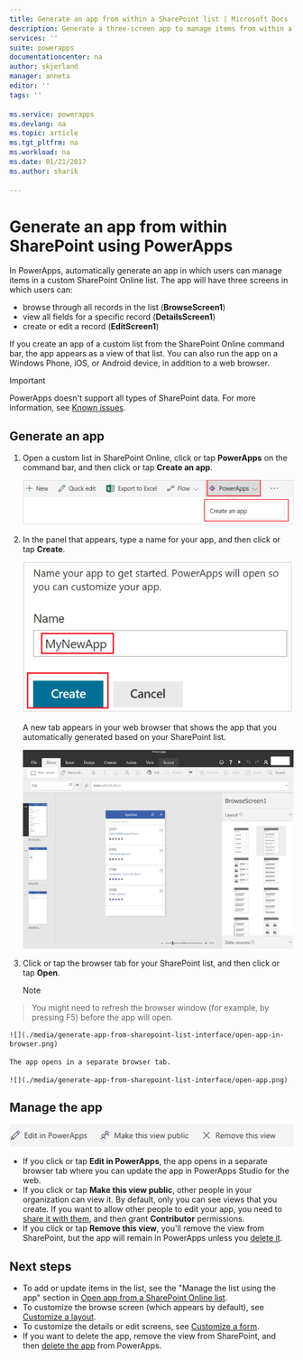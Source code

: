 ```yaml
---
title: Generate an app from within a SharePoint list | Microsoft Docs
description: Generate a three-screen app to manage items from within a SharePoint list, whether the site is on-premises or in the cloud.
services: ''
suite: powerapps
documentationcenter: na
author: skjerland
manager: anneta
editor: ''
tags: ''

ms.service: powerapps
ms.devlang: na
ms.topic: article
ms.tgt_pltfrm: na
ms.workload: na
ms.date: 01/21/2017
ms.author: sharik

---
```

# Generate an app from within SharePoint using PowerApps



In PowerApps, automatically generate an app in which users can manage items in a custom SharePoint Online list. The app will have three screens in which users can:

* browse through all records in the list (**BrowseScreen1**)
* view all fields for a specific record (**DetailsScreen1**)
* create or edit a record (**EditScreen1**)

If you create an app of a custom list from the SharePoint Online command bar, the app appears as a view of that list. You can also run the app on a Windows Phone, iOS, or Android device, in addition to a web browser.

> [!IMPORTANT]
> PowerApps doesn't support all types of SharePoint data. For more information, see [Known issues](../connections/connection-sharepoint-online.md#known-issues).

## Generate an app
1. Open a custom list in SharePoint Online, click or tap **PowerApps** on the command bar, and then click or tap **Create an app**.
   
    ![](./media/generate-app-from-sharepoint-list-interface/generate-new-app.png)
2. In the panel that appears, type a name for your app, and then click or tap **Create**.
   
    ![](./media/generate-app-from-sharepoint-list-interface/enter-app-name.png)
   
    A new tab appears in your web browser that shows the app that you automatically generated based on your SharePoint list.
   
    ![](./media/generate-app-from-sharepoint-list-interface/powerapp-studio-for-web.png)  
3. Click or tap the browser tab for your SharePoint list, and then click or tap **Open**.
   
    > [!NOTE]
> You might need to refresh the browser window (for example, by pressing F5) before the app will open.
   
    ![](./media/generate-app-from-sharepoint-list-interface/open-app-in-browser.png)
   
    The app opens in a separate browser tab.
   
    ![](./media/generate-app-from-sharepoint-list-interface/open-app.png)

## Manage the app
![](./media/generate-app-from-sharepoint-list-interface/command-bar.png)

* If you click or tap **Edit in PowerApps**, the app opens in a separate browser tab where you can update the app in PowerApps Studio for the web.
* If you click or tap **Make this view public**, other people in your organization can view it. By default, only you can see views that you create. If you want to allow other people to edit your app, you need to [share it with them](share-app.md), and then grant **Contributor** permissions.
* If you click or tap **Remove this view**, you'll remove the view from SharePoint, but the app will remain in PowerApps unless you [delete it](delete-app.md).

## Next steps
* To add or update items in the list, see the "Manage the list using the app" section in [Open app from a SharePoint Online list](open-app-embedded-in-sharepoint.md).
* To customize the browse screen (which appears by default), see [Customize a layout](customize-layout-sharepoint.md).
* To customize the details or edit screens, see [Customize a form](customize-forms-sharepoint.md).
* If you want to delete the app, remove the view from SharePoint, and then [delete the app](delete-app.md) from PowerApps.

